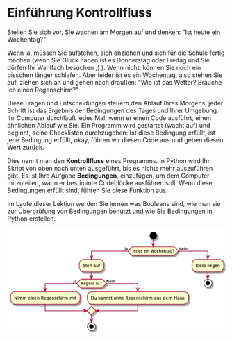 Einführung Kontrollfluss
=============

Stellen Sie sich vor, Sie wachen am Morgen auf und denken: "Ist heute ein Wochentag?"

Wenn ja, müssen Sie aufstehen, sich anziehen und sich für die Schule fertig machen (wenn Sie Glück haben ist es Donnerstag 
oder Freitag und Sie dürfen Ihr Wahlfach besuchen ;) ). Wenn nicht, können Sie noch ein bisschen länger schlafen. 
Aber leider ist es ein Wochentag, also stehen Sie auf, ziehen sich an und gehen nach draußen: "Wie ist das Wetter? 
Brauche ich einen Regenschirm?"

Diese Fragen und Entscheidungen steuern den Ablauf Ihres Morgens, jeder Schritt ist das Ergebnis der Bedingungen des 
Tages und Ihrer Umgebung. Ihr Computer durchläuft jedes Mal, wenn er einen Code ausführt, einen ähnlichen Ablauf wie Sie. 
Ein Programm wird gestartet (wacht auf) und beginnt, seine Checklisten durchzugehen: Ist diese Bedingung erfüllt, 
ist jene Bedingung erfüllt, okay, führen wir diesen Code aus und geben diesen Wert zurück.

Dies nennt man den **Kontrollfluss** eines Programms. In Python wird Ihr Skript von oben nach unten ausgeführt, bis es 
nichts mehr auszuführen gibt. Es ist Ihre Aufgabe **Bedingungen**, einzufügen, um dem Computer mitzuteilen, wann 
er bestimmte Codeblöcke ausführen soll. Wenn diese Bedingungen erfüllt sind, führen Sie diese Funktion aus.

Im Laufe dieser Lektion werden Sie lernen was Booleans sind, wie man sie zur Überprüfung von Bedingungen benutzt und
wie Sie Bedingungen in Python erstellen.

![alt text](flowchart.png "Title")
<!---
```puml
start
if (Ist es ein Wochentag?) then (Ja)
    :Steh auf;
    if (Regnet es?) then (Ja)
        :Nimm einen Regenschirm mit;
    else (Nein)
        :Du kannst ohne Regenschirm aus dem Haus;
    endif
    stop
else (Nein)
    :Bleib liegen;
    stop
endif
```
-->

